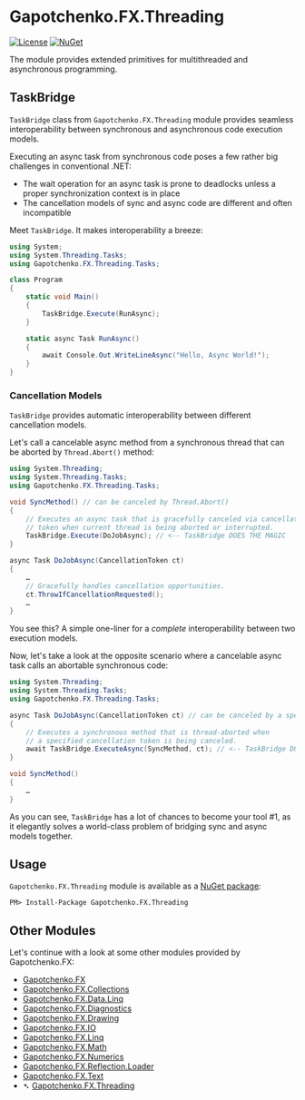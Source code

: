 ﻿# Gapotchenko.FX.Threading

[![License](https://img.shields.io/badge/license-MIT-green.svg)](../../LICENSE)
[![NuGet](https://img.shields.io/nuget/v/Gapotchenko.FX.Threading.svg)](https://www.nuget.org/packages/Gapotchenko.FX.Threading)

The module provides extended primitives for multithreaded and asynchronous programming.

## TaskBridge

`TaskBridge` class from `Gapotchenko.FX.Threading` module provides seamless interoperability between synchronous and asynchronous code execution models.

Executing an async task from synchronous code poses a few rather big challenges in conventional .NET:
- The wait operation for an async task is prone to deadlocks unless a proper synchronization context is in place
- The cancellation models of sync and async code are different and often incompatible

Meet `TaskBridge`. It makes interoperability a breeze:

``` csharp
using System;
using System.Threading.Tasks;
using Gapotchenko.FX.Threading.Tasks;

class Program
{
    static void Main()
    {
        TaskBridge.Execute(RunAsync);
    }

    static async Task RunAsync()
    {
        await Console.Out.WriteLineAsync("Hello, Async World!");
    }
}
```

### Cancellation Models

`TaskBridge` provides automatic interoperability between different cancellation models.

Let's call a cancelable async method from a synchronous thread that can be aborted by `Thread.Abort()` method:

``` csharp
using System.Threading;
using System.Threading.Tasks;
using Gapotchenko.FX.Threading.Tasks;

void SyncMethod() // can be canceled by Thread.Abort()
{
    // Executes an async task that is gracefully canceled via cancellation
    // token when current thread is being aborted or interrupted.
    TaskBridge.Execute(DoJobAsync); // <-- TaskBridge DOES THE MAGIC
}

async Task DoJobAsync(CancellationToken ct)
{
    …
    // Gracefully handles cancellation opportunities.
    ct.ThrowIfCancellationRequested();
    …
}
```

You see this? A simple one-liner for a *complete* interoperability between two execution models.

Now, let's take a look at the opposite scenario where a cancelable async task calls an abortable synchronous code:

``` csharp
using System.Threading;
using System.Threading.Tasks;
using Gapotchenko.FX.Threading.Tasks;

async Task DoJobAsync(CancellationToken ct) // can be canceled by a specified cancellation token
{
    // Executes a synchronous method that is thread-aborted when
    // a specified cancellation token is being canceled.
    await TaskBridge.ExecuteAsync(SyncMethod, ct); // <-- TaskBridge DOES THE MAGIC
}

void SyncMethod()
{
    …
}
```

As you can see, `TaskBridge` has a lot of chances to become your tool #1,
as it elegantly solves a world-class problem of bridging sync and async models together.

## Usage

`Gapotchenko.FX.Threading` module is available as a [NuGet package](https://nuget.org/packages/Gapotchenko.FX.Threading):

```
PM> Install-Package Gapotchenko.FX.Threading
```

## Other Modules

Let's continue with a look at some other modules provided by Gapotchenko.FX:

- [Gapotchenko.FX](../Gapotchenko.FX)
- [Gapotchenko.FX.Collections](../Gapotchenko.FX.Collections)
- [Gapotchenko.FX.Data.Linq](../Gapotchenko.FX.Data.Linq)
- [Gapotchenko.FX.Diagnostics](../Gapotchenko.FX.Diagnostics.CommandLine)
- [Gapotchenko.FX.Drawing](../Gapotchenko.FX.Drawing)
- [Gapotchenko.FX.IO](../Gapotchenko.FX.IO)
- [Gapotchenko.FX.Linq](../Gapotchenko.FX.Linq)
- [Gapotchenko.FX.Math](../Gapotchenko.FX.Math)
- [Gapotchenko.FX.Numerics](../Gapotchenko.FX.Numerics)
- [Gapotchenko.FX.Reflection.Loader](../Gapotchenko.FX.Reflection.Loader)
- [Gapotchenko.FX.Text](../Gapotchenko.FX.Text)
- &#x27B4; [Gapotchenko.FX.Threading](../Gapotchenko.FX.Threading)
